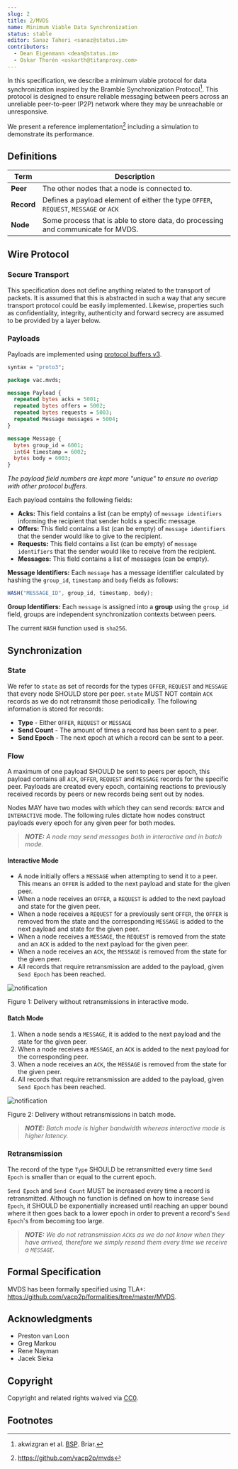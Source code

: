 ```yaml
---
slug: 2
title: 2/MVDS
name: Minimum Viable Data Synchronization
status: stable
editor: Sanaz Taheri <sanaz@status.im>
contributors:
  - Dean Eigenmann <dean@status.im>
  - Oskar Thorén <oskarth@titanproxy.com>
---
```


In this specification, we describe a minimum viable protocol for
data synchronization inspired by the Bramble Synchronization Protocol[^1].
This protocol is designed to ensure reliable messaging
between peers across an unreliable peer-to-peer (P2P) network where
they may be unreachable or unresponsive.

We present a reference implementation[^2]
including a simulation to demonstrate its performance.

## Definitions

| Term       | Description                                                                         |
|------------|-------------------------------------------------------------------------------------|
| **Peer**   | The other nodes that a node is connected to.                                        |
| **Record** | Defines a payload element of either the type `OFFER`, `REQUEST`, `MESSAGE` or `ACK` |
| **Node**   | Some process that is able to store data, do processing and communicate for MVDS.    |

## Wire Protocol

### Secure Transport

This specification does not define anything related to the transport of packets.
It is assumed that this is abstracted in such a way that
any secure transport protocol could be easily implemented.
Likewise, properties such as confidentiality, integrity, authenticity and
forward secrecy are assumed to be provided by a layer below.

### Payloads

Payloads are implemented using [protocol buffers v3](https://developers.google.com/protocol-buffers/).

```protobuf
syntax = "proto3";

package vac.mvds;

message Payload {
  repeated bytes acks = 5001;
  repeated bytes offers = 5002;
  repeated bytes requests = 5003;
  repeated Message messages = 5004;
}

message Message {
  bytes group_id = 6001;
  int64 timestamp = 6002;
  bytes body = 6003;
}
```

*The payload field numbers are kept more "unique" to*
*ensure no overlap with other protocol buffers.*

Each payload contains the following fields:

- **Acks:** This field contains a list (can be empty)
of `message identifiers` informing the recipient that sender holds a specific message.
- **Offers:** This field contains a list (can be empty)
of `message identifiers` that the sender would like to give to the recipient.
- **Requests:** This field contains a list (can be empty)
of `message identifiers` that the sender would like to receive from the recipient.
- **Messages:** This field contains a list of messages (can be empty).

**Message Identifiers:** Each `message` has a message identifier calculated by
hashing the `group_id`, `timestamp` and `body` fields as follows:

```js
HASH("MESSAGE_ID", group_id, timestamp, body);
```

**Group Identifiers:** Each `message` is assigned into a **group**
using the `group_id` field,
groups are independent synchronization contexts between peers.

The current `HASH` function used is `sha256`.

## Synchronization

### State

We refer to `state` as set of records for the types `OFFER`, `REQUEST` and
`MESSAGE` that every node SHOULD store per peer.
`state` MUST NOT contain `ACK` records as we do not retransmit those periodically.
The following information is stored for records:

- **Type** - Either `OFFER`, `REQUEST` or `MESSAGE`
- **Send Count** - The amount of times a record has been sent to a peer.
- **Send Epoch** - The next epoch at which a record can be sent to a peer.

### Flow

A maximum of one payload SHOULD be sent to peers per epoch,
this payload contains all `ACK`, `OFFER`, `REQUEST` and
`MESSAGE` records for the specific peer.
Payloads are created every epoch,
containing reactions to previously received records by peers or
new records being sent out by nodes.

Nodes MAY have two modes with which they can send records:
`BATCH` and `INTERACTIVE` mode.
The following rules dictate how nodes construct payloads
every epoch for any given peer for both modes.

> ***NOTE:** A node may send messages both in interactive and in batch mode.*

#### Interactive Mode

- A node initially offers a `MESSAGE` when attempting to send it to a peer.
This means an `OFFER` is added to the next payload and state for the given peer.
- When a node receives an `OFFER`, a `REQUEST` is added to the next payload and
state for the given peer.
- When a node receives a `REQUEST` for a previously sent `OFFER`,
the `OFFER` is removed from the state and
the corresponding `MESSAGE` is added to the next payload and
state for the given peer.
- When a node receives a `MESSAGE`, the `REQUEST` is removed from the state and
an `ACK` is added to the next payload for the given peer.
- When a node receives an `ACK`,
the `MESSAGE` is removed from the state for the given peer.
- All records that require retransmission are added to the payload,
given `Send Epoch` has been reached.

![notification](./images/interactive.png)

Figure 1: Delivery without retransmissions in interactive mode.

#### Batch Mode

1. When a node sends a `MESSAGE`,
it is added to the next payload and the state for the given peer.
2. When a node receives a `MESSAGE`,
an `ACK` is added to the next payload for the corresponding peer.
3. When a node receives an `ACK`,
the `MESSAGE` is removed from the state for the given peer.
4. All records that require retransmission are added to the payload,
given `Send Epoch` has been reached.

<!-- diagram -->

![notification](./images/batch.png)

Figure 2: Delivery without retransmissions in batch mode.

> ***NOTE:** Batch mode is higher bandwidth whereas interactive mode is higher latency.*

<!-- Interactions with state, flow chart with retransmissions? -->

### Retransmission

The record of the type `Type` SHOULD be retransmitted
every time `Send Epoch` is smaller than or equal to the current epoch.

`Send Epoch` and `Send Count` MUST be increased every time a record is retransmitted.
Although no function is defined on how to increase `Send Epoch`,
it SHOULD be exponentially increased until reaching an upper bound
where it then goes back to a lower epoch in order to
prevent a record's `Send Epoch`'s from becoming too large.

> ***NOTE:** We do not retransmission `ACK`s as we do not know when they have arrived,
therefore we simply resend them every time we receive a `MESSAGE`.*

## Formal Specification

MVDS has been formally specified using TLA+: <https://github.com/vacp2p/formalities/tree/master/MVDS>.

## Acknowledgments

- Preston van Loon
- Greg Markou
- Rene Nayman
- Jacek Sieka

## Copyright

Copyright and related rights waived via [CC0](https://creativecommons.org/publicdomain/zero/1.0/).

## Footnotes

[^1]: akwizgran et al. [BSP](https://code.briarproject.org/briar/briar-spec/blob/master/protocols/BSP.md). Briar.
[^2]: <https://github.com/vacp2p/mvds>
